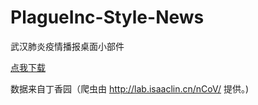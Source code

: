 # PlagueInc-Style-News
武汉肺炎疫情播报桌面小部件

[点我下载](https://github.com/ZYFDroid/PlagueInc-Style-News/releases)

数据来自丁香园（爬虫由 http://lab.isaaclin.cn/nCoV/ 提供。)